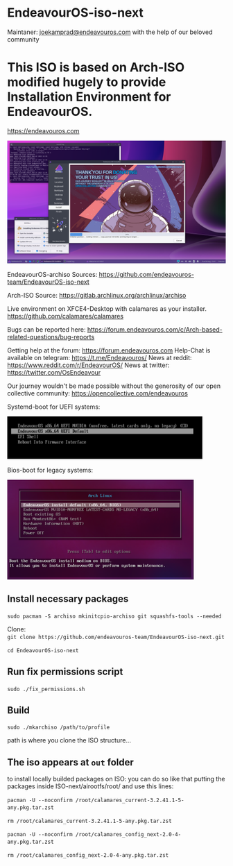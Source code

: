 # EndeavourOS-iso-next 

Maintaner: <joekamprad@endeavouros.com> with the help of our beloved community


# This ISO is based on Arch-ISO modified hugely to provide Installation Environment for EndeavourOS.
https://endeavouros.com

<img src="https://raw.githubusercontent.com/endeavouros-team/artwork-images-logo/master/NEXT/livesession.png" alt="drawing" width="600"/>

EndeavourOS-archiso Sources: 
https://github.com/endeavouros-team/EndeavourOS-iso-next

Arch-ISO Source: 
https://gitlab.archlinux.org/archlinux/archiso

Live environment on XFCE4-Desktop with calamares as your installer.
https://github.com/calamares/calamares

Bugs can be reported here:
https://forum.endeavouros.com/c/Arch-based-related-questions/bug-reports

Getting help at the forum: https://forum.endeavouros.com
Help-Chat is available on telegram: https://t.me/Endeavouros/
News at reddit: https://www.reddit.com/r/EndeavourOS/
News at twitter: https://twitter.com/OsEndeavour

Our journey wouldn't be made possible without the generosity of our open collective community:
https://opencollective.com/endeavouros

Systemd-boot for UEFI systems:

<img src="https://raw.githubusercontent.com/endeavouros-team/artwork-images-logo/master/NEXT/systemd-boot.png" alt="drawing" width="450"/>

Bios-boot for legacy systems:

<img src="https://raw.githubusercontent.com/endeavouros-team/artwork-images-logo/master/NEXT/bios-boot.png" alt="drawing" width="430"/>

## Install necessary packages
`sudo pacman -S archiso mkinitcpio-archiso git squashfs-tools --needed`

Clone:\
`git clone https://github.com/endeavouros-team/EndeavourOS-iso-next.git`

`cd EndeavourOS-iso-next`

## Run fix permissions script
`sudo ./fix_permissions.sh`

## Build
`sudo ./mkarchiso /path/to/profile` 

path is where you clone the ISO structure... 

## The iso appears at `out` folder

to install locally builded packages on ISO:
you can do so like that putting the packages inside ISO-next/airootfs/root/ and use this lines:

`pacman -U --noconfirm /root/calamares_current-3.2.41.1-5-any.pkg.tar.zst`

`rm /root/calamares_current-3.2.41.1-5-any.pkg.tar.zst`

`pacman -U --noconfirm /root/calamares_config_next-2.0-4-any.pkg.tar.zst`

`rm /root/calamares_config_next-2.0-4-any.pkg.tar.zst`
